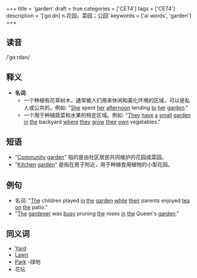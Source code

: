 +++
title = 'garden'
draft = true
categories = ['CET4']
tags = ['CET4']
description = '[ˈgɑːdn] n.花园，菜园；公园'
keywords = ['ai words', 'garden']
+++

## 读音
/ˈɡɑːrdən/

## 释义
- **名词**:
   - 一个种植有花草树木，通常被人们用来休闲和美化环境的区域，可以是私人或公共的。例如: "[She](/zh/post/she/) spent [her](/zh/post/her/) [afternoon](/zh/post/afternoon/) tending [to](/zh/post/to/) [her](/zh/post/her/) [garden](/zh/post/garden/)."
   - 一个用于种植蔬菜和水果的特定区域。例如: "[They](/zh/post/they/) [have](/zh/post/have/) [a](/zh/post/a/) [small](/zh/post/small/) [garden](/zh/post/garden/) [in](/zh/post/in/) [the](/zh/post/the/) backyard [where](/zh/post/where/) [they](/zh/post/they/) [grow](/zh/post/grow/) [their](/zh/post/their/) [own](/zh/post/own/) vegetables."

## 短语
- "[Community](/zh/post/community/) [garden](/zh/post/garden/)" 指的是由社区居民共同维护的花园或菜园。
- "[Kitchen](/zh/post/kitchen/) [garden](/zh/post/garden/)" 是指在房子附近，用于种植食用植物的小型花园。

## 例句
- 名词: "[The](/zh/post/the/) children played [in](/zh/post/in/) [the](/zh/post/the/) [garden](/zh/post/garden/) [while](/zh/post/while/) [their](/zh/post/their/) parents enjoyed [tea](/zh/post/tea/) [on](/zh/post/on/) [the](/zh/post/the/) patio."
- "[The](/zh/post/the/) [gardener](/zh/post/gardener/) was [busy](/zh/post/busy/) pruning [the](/zh/post/the/) roses [in](/zh/post/in/) [the](/zh/post/the/) Queen's [garden](/zh/post/garden/)."

## 同义词
- [Yard](/zh/post/yard/)
- [Lawn](/zh/post/lawn/)
- [Park](/zh/post/park/)
-绿地
- 花坛
